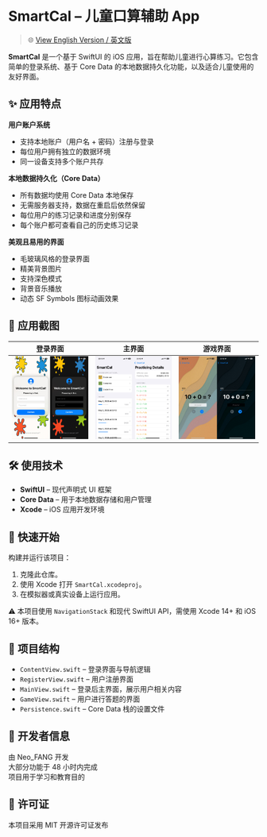 # SmartCal – 儿童口算辅助 App

> 🌐 [View English Version / 英文版](./README.md)

**SmartCal** 是一个基于 SwiftUI 的 iOS 应用，旨在帮助儿童进行心算练习。它包含简单的登录系统、基于 Core Data 的本地数据持久化功能，以及适合儿童使用的友好界面。

## ✨ 应用特点

**用户账户系统**
- 支持本地账户（用户名 + 密码）注册与登录
- 每位用户拥有独立的数据环境
- 同一设备支持多个账户共存

**本地数据持久化（Core Data）**
- 所有数据均使用 Core Data 本地保存
- 无需服务器支持，数据在重启后依然保留
- 每位用户的练习记录和进度分别保存
- 每个账户都可查看自己的历史练习记录

**美观且易用的界面**
- 毛玻璃风格的登录界面
- 精美背景图片
- 支持深色模式
- 背景音乐播放
- 动态 SF Symbols 图标动画效果

## 📸 应用截图

| 登录界面 | 主界面 | 游戏界面 |
|-----------|---------|----------|
| ![Login](./IMG_5730.jpeg) | ![Main](./IMG_5777.jpeg) | ![Main](./IMG_5776.jpeg) |

## 🛠 使用技术

- **SwiftUI** – 现代声明式 UI 框架
- **Core Data** – 用于本地数据存储和用户管理
- **Xcode** – iOS 应用开发环境

## 🚀 快速开始

构建并运行该项目：

1. 克隆此仓库。
2. 使用 Xcode 打开 `SmartCal.xcodeproj`。
3. 在模拟器或真实设备上运行应用。

⚠️ 本项目使用 `NavigationStack` 和现代 SwiftUI API，需使用 Xcode 14+ 和 iOS 16+ 版本。

## 📂 项目结构

- `ContentView.swift` – 登录界面与导航逻辑
- `RegisterView.swift` – 用户注册界面
- `MainView.swift` – 登录后主界面，展示用户相关内容
- `GameView.swift` – 用户进行答题的界面
- `Persistence.swift` – Core Data 栈的设置文件

## 🙌 开发者信息

由 Neo_FANG 开发   
大部分功能于 48 小时内完成   
项目用于学习和教育目的

## 📄 许可证

本项目采用 MIT 开源许可证发布
